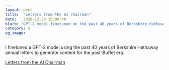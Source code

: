 ```yaml
---
layout: post
title:  "Letters from the AI Chairman"
date:   2020-12-20 10:00:40
blurb: "GPT-2 model finetuned on the past 40 years of Berkshire Hathaway annual letters"
category: o
og_image:
---
```


I finetuned a GPT-2 model using the past 40 years of Berkshire Hathaway annual letters to generate content for the post-Buffet era.


<a href="https://csahil.github.io/assets/Buffet.pdf">Letters from the AI Chairman</a>
